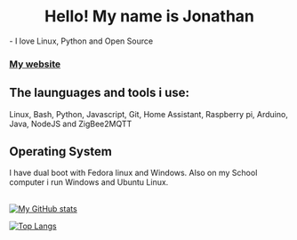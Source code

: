 <h1 align="center">Hello! My name is Jonathan</h1>

<p>
  - I love Linux, Python and Open Source
</p>

<h3><a href="https://jonathanwebsite.herokuapp.com">My website</a></h3>

<h2 align="left">The launguages and tools i use:</h2>
<p>Linux, Bash, Python, Javascript, Git, Home Assistant, Raspberry pi, Arduino, Java, NodeJS and ZigBee2MQTT</p>

<h2>Operating System</h2>
I have dual boot with Fedora linux and Windows.
Also on my School computer i run Windows and Ubuntu Linux.
</br></br>

[![My GitHub stats](https://github-readme-stats.vercel.app/api?username=Un10ck3d&show_icons=true&theme=radical)](https://github.com/Un10ck3d/)

[![Top Langs](https://github-readme-stats.vercel.app/api/top-langs/?username=Un10ck3d&theme=radical)](https://github.com/Un10ck3d/)
